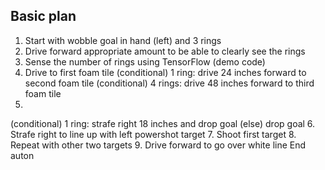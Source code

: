 ## Basic plan

1. Start with wobble goal in hand (left) and 3 rings
2. Drive forward appropriate amount to be able to clearly see the rings
3. Sense the number of rings using TensorFlow (demo code)
4. Drive to first foam tile
(conditional) 1 ring: drive 24 inches forward to second foam tile
(conditional) 4 rings: drive 48 inches forward to third foam tile
5.
(conditional) 1 ring: strafe right 18 inches and drop goal
(else) drop goal
6. Strafe right to line up with left powershot target
7. Shoot first target
8. Repeat with other two targets
9. Drive forward to go over white line
End auton


